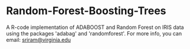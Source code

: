 # Random-Forest-Boosting-Trees
A R-code implementation of ADABOOST and Random Forest on IRIS data using the packages 'adabag' and 'randomforest'.
For more info, you can email: sriram@virginia.edu

